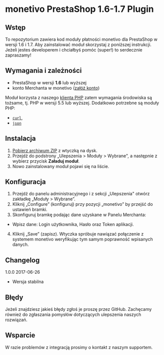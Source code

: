 # monetivo PrestaShop 1.6-1.7 Plugin

## Wstęp

To repozytorium zawiera kod moduły płatności monetivo dla PrestaShop w wersji 1.6 i 1.7. 
Aby zainstalować moduł skorzystaj z poniższej instrukcji.
Jeżeli jestes developerem i chciałbyś pomóc (super!) to serdecznie zapraszamy! 

## Wymagania i zależności

- PrestaShop w wersji **1.6** lub wyższej
- konto Merchanta w monetivo ([załóż konto](https://merchant.monetivo.com/register))

Moduł korzysta z naszego [klienta PHP](https://github.com/monetivo/monetivo-php) zatem wymagania środowiska są tożsame, tj. PHP w wersji 5.5 lub wyższej.
Dodatkowo potrzebne są moduły PHP:
- [`curl`](https://secure.php.net/manual/en/book.curl.php),
- [`json`](https://secure.php.net/manual/en/book.json.php)

## Instalacja

1. [Pobierz archiwum ZIP](https://merchant.monetivo.com/download/monetivo-prestashop.zip) z wtyczką na dysk.
2. Przejdź do podstrony „Ulepszenia > Moduły > Wybrane", a następnie z wybierz przycisk **Załaduj moduł**.
3. Nowo zainstalowany moduł pojawi się na liście.

## Konfiguracja
1.	Przejdź do panelu administracyjnego i z sekcji „Ulepszenia" otwórz zakładkę „Moduły > Wybrane”.
2.	Kliknij „Configure” (konfiguruj) przy pozycji „monetivo” by przejść do ustawień bramki.
3.	Skonfiguruj bramkę podając dane uzyskane w Panelu Merchanta:
   - Wpisz dane: Login użytkownika, Hasło oraz Token aplikacji.
4.  Kliknij „Save” (zapisz). Wtyczka spróbuje nawiązać połączenie z systemem monetivo weryfikując tym samym poprawność wpisanych danych.

## Changelog

1.0.0 2017-06-26

- Wersja stabilna

## Błędy

Jeżeli znajdziesz jakieś błędy zgłoś je proszę przez GitHub. Zachęcamy również do zgłaszania pomysłów dotyczących ulepszenia naszych rozwiązań.

## Wsparcie
W razie problemów z integracją prosimy o kontakt z naszym supportem. 